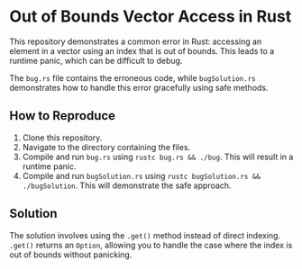 # Out of Bounds Vector Access in Rust

This repository demonstrates a common error in Rust: accessing an element in a vector using an index that is out of bounds.  This leads to a runtime panic, which can be difficult to debug.

The `bug.rs` file contains the erroneous code, while `bugSolution.rs` demonstrates how to handle this error gracefully using safe methods.

## How to Reproduce

1. Clone this repository.
2. Navigate to the directory containing the files.
3. Compile and run `bug.rs` using `rustc bug.rs && ./bug`.  This will result in a runtime panic.
4. Compile and run `bugSolution.rs` using `rustc bugSolution.rs && ./bugSolution`.  This will demonstrate the safe approach.

## Solution

The solution involves using the `.get()` method instead of direct indexing.  `.get()` returns an `Option`, allowing you to handle the case where the index is out of bounds without panicking.